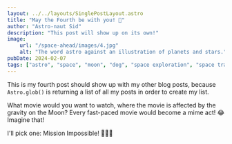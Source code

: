 ```yaml
---
layout: ../../layouts/SinglePostLayout.astro
title: "May the Fourth be with you! 🍿"
author: "Astro-naut Sid"
description: "This post will show up on its own!"
image:
    url: "/space-ahead/images/4.jpg"
    alt: "The word astro against an illustration of planets and stars."
pubDate: 2024-02-07
tags: ["astro", "space", "moon", "dog", "space exploration", "space travel", "movies", "popcorn", "star wars"]
---
```

This is my fourth post should show up with my other blog posts, because `Astro.glob()` is returning a list of all my posts in order to create my list.

What movie would you want to watch, where the movie is affected by the gravity on the Moon?
Every fast-paced movie would become a mime act! 😂 Imagine that!

I'll pick one: Mission Impossible! 🙅‍♂️😂
